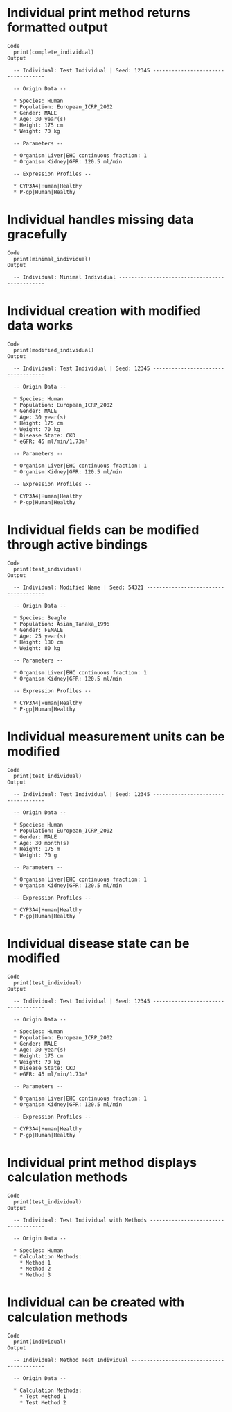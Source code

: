 # Individual print method returns formatted output

    Code
      print(complete_individual)
    Output
      
      -- Individual: Test Individual | Seed: 12345 -----------------------------------
      
      -- Origin Data --
      
      * Species: Human
      * Population: European_ICRP_2002
      * Gender: MALE
      * Age: 30 year(s)
      * Height: 175 cm
      * Weight: 70 kg
      
      -- Parameters --
      
      * Organism|Liver|EHC continuous fraction: 1
      * Organism|Kidney|GFR: 120.5 ml/min
      
      -- Expression Profiles --
      
      * CYP3A4|Human|Healthy
      * P-gp|Human|Healthy

# Individual handles missing data gracefully

    Code
      print(minimal_individual)
    Output
      
      -- Individual: Minimal Individual ----------------------------------------------

# Individual creation with modified data works

    Code
      print(modified_individual)
    Output
      
      -- Individual: Test Individual | Seed: 12345 -----------------------------------
      
      -- Origin Data --
      
      * Species: Human
      * Population: European_ICRP_2002
      * Gender: MALE
      * Age: 30 year(s)
      * Height: 175 cm
      * Weight: 70 kg
      * Disease State: CKD
      * eGFR: 45 ml/min/1.73m²
      
      -- Parameters --
      
      * Organism|Liver|EHC continuous fraction: 1
      * Organism|Kidney|GFR: 120.5 ml/min
      
      -- Expression Profiles --
      
      * CYP3A4|Human|Healthy
      * P-gp|Human|Healthy

# Individual fields can be modified through active bindings

    Code
      print(test_individual)
    Output
      
      -- Individual: Modified Name | Seed: 54321 -------------------------------------
      
      -- Origin Data --
      
      * Species: Beagle
      * Population: Asian_Tanaka_1996
      * Gender: FEMALE
      * Age: 25 year(s)
      * Height: 180 cm
      * Weight: 80 kg
      
      -- Parameters --
      
      * Organism|Liver|EHC continuous fraction: 1
      * Organism|Kidney|GFR: 120.5 ml/min
      
      -- Expression Profiles --
      
      * CYP3A4|Human|Healthy
      * P-gp|Human|Healthy

# Individual measurement units can be modified

    Code
      print(test_individual)
    Output
      
      -- Individual: Test Individual | Seed: 12345 -----------------------------------
      
      -- Origin Data --
      
      * Species: Human
      * Population: European_ICRP_2002
      * Gender: MALE
      * Age: 30 month(s)
      * Height: 175 m
      * Weight: 70 g
      
      -- Parameters --
      
      * Organism|Liver|EHC continuous fraction: 1
      * Organism|Kidney|GFR: 120.5 ml/min
      
      -- Expression Profiles --
      
      * CYP3A4|Human|Healthy
      * P-gp|Human|Healthy

# Individual disease state can be modified

    Code
      print(test_individual)
    Output
      
      -- Individual: Test Individual | Seed: 12345 -----------------------------------
      
      -- Origin Data --
      
      * Species: Human
      * Population: European_ICRP_2002
      * Gender: MALE
      * Age: 30 year(s)
      * Height: 175 cm
      * Weight: 70 kg
      * Disease State: CKD
      * eGFR: 45 ml/min/1.73m²
      
      -- Parameters --
      
      * Organism|Liver|EHC continuous fraction: 1
      * Organism|Kidney|GFR: 120.5 ml/min
      
      -- Expression Profiles --
      
      * CYP3A4|Human|Healthy
      * P-gp|Human|Healthy

# Individual print method displays calculation methods

    Code
      print(test_individual)
    Output
      
      -- Individual: Test Individual with Methods ------------------------------------
      
      -- Origin Data --
      
      * Species: Human
      * Calculation Methods:
        * Method 1
        * Method 2
        * Method 3

# Individual can be created with calculation methods

    Code
      print(individual)
    Output
      
      -- Individual: Method Test Individual ------------------------------------------
      
      -- Origin Data --
      
      * Calculation Methods:
        * Test Method 1
        * Test Method 2

